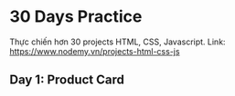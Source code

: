# 30 Days Practice
Thực chiến hơn 30 projects HTML, CSS, Javascript.
Link: https://www.nodemy.vn/projects-html-css-js

## Day 1: Product Card
